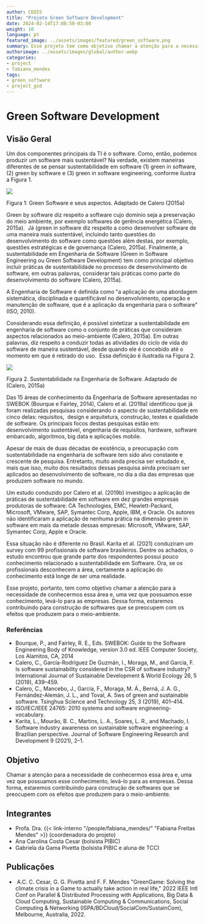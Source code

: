 ```yaml
---
author: CEDIS
title: "Projeto Green Software Development"
date: 2024-02-14T17:08:50-03:00
weight: 10
language: pt
featured_image: ../assets/images/featured/green_software.png
summary: Esse projeto tem como objetivo chamar a atenção para a necessidade de conhecermos a área  de Green Software Development e levá-lo para as empresas.
authorimage: ../assets/images/global/author.webp
categories: 
- project
- fabiana_mendes
tags: 
- green_software
- project_gsd
---
```


# Green Software Development

## Visão Geral

Um dos componentes principais da TI é o software. Como, então, podemos produzir um software mais sustentável? Na verdade, existem maneiras diferentes de se pensar sustentabilidade em software (1) green in software,  (2) green by software e (3) green in software engineering, conforme ilustra a Figura 1.

![](https://lh6.googleusercontent.com/3TH7_455zUakULLZ5kJQ3cBAcB0PrHVsO-UI19JhyyBnTAJvhbxCVtxsW8WaPhncvPrdY6df3Y6vM3d4syTMzkzeMmN6abkd5isIdmQ51_eQVlVqUM8yGDmNwIudlnjl4g=w1280)

Figura 1: Green Software e seus aspectos. Adaptado de Calero (2015a)

Green by software diz respeito a software cujo domínio seja a preservação do meio ambiente, por exemplo softwares de gerência energética (Calero, 2015a).  Já (green in software diz respeito a como desenvolver software de uma maneira mais sustentável, incluindo tanto questões do desenvolvimento do software como questões além destas, por exemplo, questões estratégicas e de governança (Calero, 2015a). Finalmente, a sustentabilidade em Engenharia de Software (Green in Software Engineering ou Green Software Development) tem como principal objetivo incluir práticas de sustentabilidade no processo de desenvolvimento de software, em outras palavras, considerar tais práticas como parte do desenvolvimento do software (Calero, 2015a).     

A Engenharia de Software é definida como "a aplicação de uma abordagem sistemática, disciplinada e quantificável no desenvolvimento, operação e manutenção de software, que é a aplicação da engenharia para o software" (ISO, 2010).

Considerando essa definição, é possível sintetizar a sustentabilidade em engenharia de software como o conjunto de práticas que consideram aspectos relacionados ao meio-ambiente (Calero, 2015a). Em outras palavras, diz respeito a conduzir todas as atividades do ciclo de vida do software de maneira sustentável, desde quando ele é concebido até o momento em que é retirado do uso.  Essa definição é ilustrada na Figura 2. 

![](https://lh4.googleusercontent.com/Mk3R7-HE8tm6oMIi5N5y3PvH3dDYS3nuTtfToDQcSFYtgTU4vre-2XVJ_Y53ZIvTHouZgKRVf2LBagxm4WkVMCDcyXXWUGZGcVWn1RlAOjwxWM6YhfCZ1B_ejzHcUD_J=w1280)

Figura 2. Sustentabilidade na Engenharia de Software. Adaptado de  (Calero, 2015a)

Das 15 áreas de conhecimento da Engenharia de Software apresentadas no SWEBOK (Bourque e Fairley, 2014), Calero et al. (2019a) identificou que já foram realizadas pesquisas considerando o aspecto de sustentabilidade em cinco delas: requisitos,  design e arquitetura, construção, testes e qualidade de software. Os principais focos destas pesquisas estão em: desenvolvimento sustentável, engenharia de requisitos, hardware, software embarcado, algoritmos, big data e aplicações mobile.       

Apesar de mais de duas décadas de existência, a preocupação com sustentabilidade na engenharia de software tem sido alvo constante e crescente de pesquisa. Entretanto, muito ainda precisa ser estudado e, mais que isso, muito dos resultados dessas pesquisa ainda precisam ser aplicados ao desenvolvimento de software, no dia a dia das empresas que produzem software no mundo.

Um estudo conduzido por Calero et al. (2019b) investigou a aplicação de práticas de sustentabilidade em software em dez grandes empresas produtoras de software: CA Technologies, EMC, Hewlett-Packard, Microsoft, VMware, SAP, Symantec Corp, Apple, IBM, e Oracle. Os autores não identificaram a aplicação de nenhuma prática na dimensão green in software em mais da metade dessas empresas: Microsoft, VMware, SAP, Symantec Corp, Apple e Oracle.

Essa situação não é diferente no Brasil. Karita et al. (2021) conduziram um survey com 99 profissionais de software brasileiros. Dentre os achados, o estudo encontrou que grande parte dos respondentes possui pouco conhecimento relacionado a sustentabilidade em Software. Ora, se os profissionais desconhecem a área, certamente a aplicação do conhecimento está longe de ser uma realidade.

Esse projeto, portanto, tem como objetivo chamar a atenção para a necessidade de conhecermos essa área e, uma vez que possuamos esse conhecimento, levá-lo para as empresas. Dessa forma, estaremos contribuindo para construção de softwares que se preocupem com os efeitos que produzem para o meio-ambiente.

  

### Referências

- Bourque, P., and Fairley, R. E., Eds. SWEBOK: Guide to the Software Engineering Body of Knowledge, version 3.0 ed. IEEE Computer Society, Los Alamitos, CA, 2014
- Calero, C., García-Rodríguez De Guzmán, I., Moraga, M., and García, F. Is software sustainability considered in the CSR of software industry? International Journal of Sustainable Development & World Ecology 26, 5 (2019), 439–459.
- Calero, C., Mancebo, J., García, F., Moraga, M. Á., Berná, J. A. G., Fernández-Alemán, J. L., and Toval, A. 5ws of green and sustainable software. Tsinghua Science and Technology 25, 3 (2019), 401–414.
- ISO/IEC/IEEE 24765: 2010 systems and software engineering-vocabulary.
- Karita, L., Mourão, B. C., Martins, L. A., Soares, L. R., and Machado, I. Software industry awareness on sustainable software engineering: a Brazilian perspective. Journal of Software Engineering Research and Development 9 (2021), 2–1.
## Objetivo

Chamar a atenção para a necessidade de conhecermos essa área e, uma vez que possuamos esse conhecimento, levá-lo para as empresas. Dessa forma, estaremos contribuindo para construção de softwares que se preocupem com os efeitos que produzem para o meio-ambiente.

## Integrantes

- Profa. Dra. {{< link-interno "/people/fabiana_mendes/" "Fabiana Freitas Mendes" >}} (coordenadora do projeto)
- Ana Carolina Costa Cesar (bolsista PIBIC)
- Gabriela da Gama Pivetta (bolsista PIBIC e aluna de TCC)

## Publicações

-  A.C. C. Cesar, G. G. Pivetta and F. F. Mendes "GreenGame: Solving the climate crisis in a Game to actually take action in real life," 2022 IEEE Intl Conf on Parallel & Distributed Processing with Applications, Big Data & Cloud Computing, Sustainable Computing & Communications, Social Computing & Networking (ISPA/BDCloud/SocialCom/SustainCom), Melbourne, Australia, 2022.